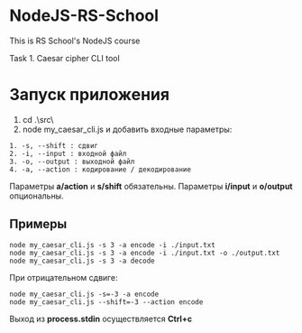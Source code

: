 # NodeJS-RS-School

This is RS School's NodeJS course

Task 1. Caesar cipher CLI tool

# Запуск приложения

1. cd .\src\ 
2. node my_caesar_cli.js и добавить входные параметры:

```
1. -s, --shift : сдвиг
2. -i, --input : входной файл
3. -o, --output : выходной файл
4. -a, --action : кодирование / декодирование
```

Параметры **a/action** и **s/shift** обязательны.
Параметры **i/input** и **o/output** опциональны.

## Примеры

```
node my_caesar_cli.js -s 3 -a encode -i ./input.txt
node my_caesar_cli.js -s 3 -a encode -i ./input.txt -o ./output.txt
node my_caesar_cli.js -s 3 -a decode
```

При отрицательном сдвиге:

```
node my_caesar_cli.js -s=-3 -a encode
node my_caesar_cli.js --shift=-3 --action encode
```

Выход из **process.stdin** осуществляется **Ctrl+c**
